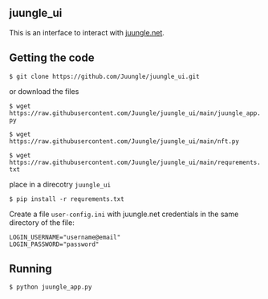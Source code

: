 ## juungle_ui
This is an interface to interact with [juungle.net](https://juungle.net).

## Getting the code

`$ git clone https://github.com/Juungle/juungle_ui.git`

or download the files

`$ wget https://raw.githubusercontent.com/Juungle/juungle_ui/main/juungle_app.py`

`$ wget https://raw.githubusercontent.com/Juungle/juungle_ui/main/nft.py`

`$ wget https://raw.githubusercontent.com/Juungle/juungle_ui/main/requrements.txt`


place in a direcotry `juungle_ui`

`$ pip install -r requrements.txt`

Create a file `user-config.ini` with juungle.net credentials
in the same directory of the file:
```
LOGIN_USERNAME="username@email"
LOGIN_PASSWORD="password"
```

## Running
`$ python juungle_app.py`

